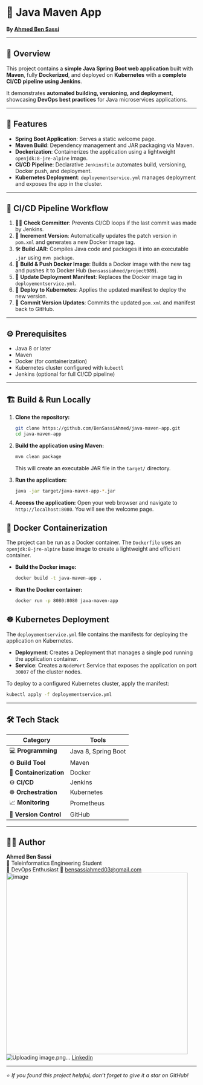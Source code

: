 # 🚀 Java Maven App
**By [Ahmed Ben Sassi](https://www.linkedin.com/in/ben-sassi-ahmed-44a5701b0/)**  

---

## 🌟 Overview

This project contains a **simple Java Spring Boot web application** built with **Maven**, fully **Dockerized**, and deployed on **Kubernetes** with a **complete CI/CD pipeline using Jenkins**.  

It demonstrates **automated building, versioning, and deployment**, showcasing **DevOps best practices** for Java microservices applications.

---

## 🔧 Features

- **Spring Boot Application**: Serves a static welcome page.  
- **Maven Build**: Dependency management and JAR packaging via Maven.  
- **Dockerization**: Containerizes the application using a lightweight `openjdk:8-jre-alpine` image.  
- **CI/CD Pipeline**: Declarative `Jenkinsfile` automates build, versioning, Docker push, and deployment.  
- **Kubernetes Deployment**: `deployementservice.yml` manages deployment and exposes the app in the cluster.

---

## 🚀 CI/CD Pipeline Workflow

1. 👨‍💻 **Check Committer**: Prevents CI/CD loops if the last commit was made by Jenkins.  
2. 🔢 **Increment Version**: Automatically updates the patch version in `pom.xml` and generates a new Docker image tag.  
3. 🛠️ **Build JAR**: Compiles Java code and packages it into an executable `.jar` using `mvn package`.  
4. 🐳 **Build & Push Docker Image**: Builds a Docker image with the new tag and pushes it to Docker Hub (`bensassiahmed/project989`).  
5. 📄 **Update Deployment Manifest**: Replaces the Docker image tag in `deployementservice.yml`.  
6. 🚀 **Deploy to Kubernetes**: Applies the updated manifest to deploy the new version.  
7. 💾 **Commit Version Updates**: Commits the updated `pom.xml` and manifest back to GitHub.

---

## ⚙️ Prerequisites

- Java 8 or later  
- Maven  
- Docker (for containerization)  
- Kubernetes cluster configured with `kubectl`  
- Jenkins (optional for full CI/CD pipeline)

---

## 🏗️ Build & Run Locally

1. **Clone the repository:**
    ```bash
    git clone https://github.com/BenSassiAhmed/java-maven-app.git
    cd java-maven-app
    ```

2.  **Build the application using Maven:**
    ```sh
    mvn clean package
    ```
    This will create an executable JAR file in the `target/` directory.

3.  **Run the application:**
    ```sh
    java -jar target/java-maven-app-*.jar
    ```

4.  **Access the application:**
    Open your web browser and navigate to `http://localhost:8080`. You will see the welcome page.

## 🐳 Docker Containerization

The project can be run as a Docker container. The `Dockerfile` uses an `openjdk:8-jre-alpine` base image to create a lightweight and efficient container.

-   **Build the Docker image:**
    ```sh
    docker build -t java-maven-app .
    ```

-   **Run the Docker container:**
    ```sh
    docker run -p 8080:8080 java-maven-app
    ```

## ☸️ Kubernetes Deployment

The `deployementservice.yml` file contains the manifests for deploying the application on Kubernetes.

-   **Deployment**: Creates a Deployment that manages a single pod running the application container.
-   **Service**: Creates a `NodePort` Service that exposes the application on port `30007` of the cluster nodes.

To deploy to a configured Kubernetes cluster, apply the manifest:
```sh
kubectl apply -f deployementservice.yml
```
---

## 🛠️ Tech Stack

| Category | Tools |
|-----------|-------|
| 💻 **Programming** | Java 8, Spring Boot |
| ⚙️ **Build Tool** | Maven |
| 🐳 **Containerization** | Docker |
| ⚙️ **CI/CD** | Jenkins |
| ☸️ **Orchestration** | Kubernetes |
| 📈 **Monitoring** | Prometheus |
| 🔐 **Version Control** | GitHub |
---

## 👨‍💻 Author

**Ahmed Ben Sassi**  
📍 Teleinformatics Engineering Student  
💼 DevOps Enthusiast
📧 [bensassiahmed03@gmail.com](mailto:bensassiahmed989@gmail.com)  
<img width="480" height="480" alt="image" src="https://github.com/user-attachments/assets/d1d60d00-a152-4910-ab93-6fbc9fe12ac8" />
 ![Uploading image.png…]()
[LinkedIn](https://www.linkedin.com/in/ben-sassi-ahmed-44a5701b0/)

---

⭐ *If you found this project helpful, don’t forget to give it a star on GitHub!*


